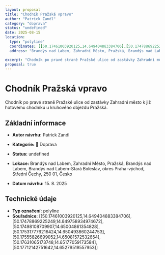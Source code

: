 ```yaml
---
layout: proposal
title: "Chodník Pražská vpravo"
author: "Patrick Zandl"
category: "doprava"
status: "undefined"
date: 2025-08-15
location:
  type: "polyline"
  coordinates: [[50.17461003920125,14.649404883384706],[50.17478869225249,14.649758934974672],[50.17498108709907,14.65004861354828],[50.175317776216424,14.650493860244753],[50.17555826699052,14.65081572532654],[50.17631065173748,14.65177059173584],[50.17712142751642,14.65279519557953]]
  address: "Brandýs nad Labem, Zahradní Město, Pražská, Brandýs nad Labem, Brandýs nad Labem-Stará Boleslav, okres Praha-východ, Střední Čechy, 250 01, Česko"

excerpt: "Chodník po pravé straně Pražské ulice od zastávky Zahradní město k již hotovému chodníku u kruhového objezdu Pražská."
proposal: true
---
```


# Chodník Pražská vpravo

Chodník po pravé straně Pražské ulice od zastávky Zahradní město k již hotovému chodníku u kruhového objezdu Pražská.

## Základní informace

- **Autor návrhu:** Patrick Zandl
- **Kategorie:** 🚌 Doprava
- **Status:** undefined
- **Lokace:** Brandýs nad Labem, Zahradní Město, Pražská, Brandýs nad Labem, Brandýs nad Labem-Stará Boleslav, okres Praha-východ, Střední Čechy, 250 01, Česko

- **Datum návrhu:** 15. 8. 2025

## Technické údaje

- **Typ označení:** polyline
- **Souřadnice:** [[50.17461003920125,14.649404883384706],[50.17478869225249,14.649758934974672],[50.17498108709907,14.65004861354828],[50.175317776216424,14.650493860244753],[50.17555826699052,14.65081572532654],[50.17631065173748,14.65177059173584],[50.17712142751642,14.65279519557953]]
